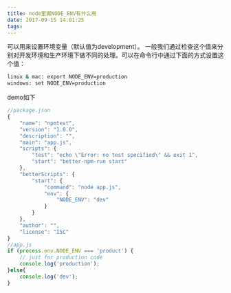 ```yaml
---
title: node里面NODE_ENV有什么用
date: 2017-09-15 14:01:25
tags:
---
```

可以用来设置环境变量（默认值为development）。
一般我们通过检查这个值来分别对开发环境和生产环境下做不同的处理。可以在命令行中通过下面的方式设置这个值：
<!--more-->
```bash
linux & mac: export NODE_ENV=production
windows: set NODE_ENV=production
```

demo如下

```javascript
//package.json
{
    "name": "npmtest",
    "version": "1.0.0",
    "description": "",
    "main": "app.js",
    "scripts": {
        "test": "echo \"Error: no test specified\" && exit 1",
        "start": "better-npm-run start"
    },
    "betterScripts": {
        "start": {
            "command": "node app.js",
            "env": {
                "NODE_ENV": "dev"
            }
        }
    },
    "author": "",
    "license": "ISC"
}
//app.js
if (process.env.NODE_ENV === 'product') {
    // just for production code
    console.log('production');
}else{
    console.log('dev');
}


```